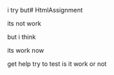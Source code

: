  i try but# HtmlAssignment

 its not work

 but i think 

 its work now 

 get help
try to test 
is it work or not

 